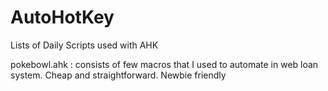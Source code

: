# AutoHotKey
Lists of Daily Scripts used with AHK

pokebowl.ahk : consists of few macros that I used to automate in web loan system. Cheap and straightforward.  Newbie friendly

